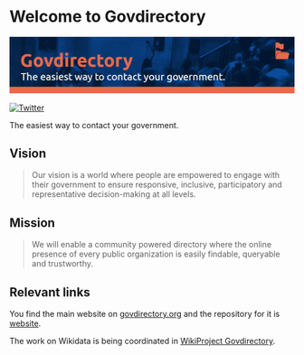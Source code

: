 # Welcome to Govdirectory

![banner](https://raw.githubusercontent.com/govdirectory/.github/main/profile/repo-image.png)

[![Twitter](https://img.shields.io/badge/twitter-@govdirectory--twitter-9cf.svg)](https://twitter.com/govdirectory)

The easiest way to contact your government.

## Vision

> Our vision is a world where people are empowered to engage with their government to ensure responsive, inclusive, participatory and representative decision-making at all levels.

## Mission

> We will enable a community powered directory where the online presence of every public organization is easily findable, queryable and trustworthy.

## Relevant links

You find the main website on [govdirectory.org](https://govdirectory.org) and the repository for it is [website](https://github.com/govdirectory/website).

The work on Wikidata is being coordinated in [WikiProject Govdirectory](https://www.wikidata.org/wiki/Wikidata:WikiProject_Govdirectory).

